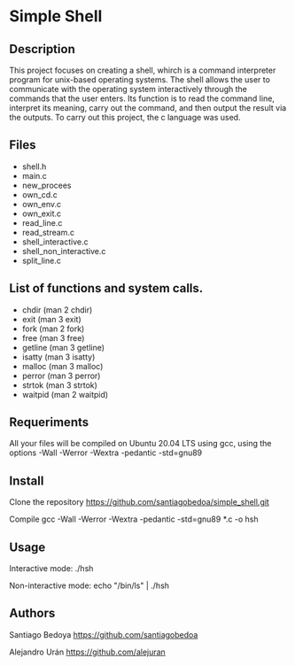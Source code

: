 # Simple Shell

## Description

This project focuses on creating a shell, whirch is a command interpreter program for unix-based operating systems.
The shell allows the user to communicate with the operating system interactively through the commands that the user enters.
Its function is to read the command line, interpret its meaning, carry out the command, and then output the result via the outputs.
To carry out this project, the c language was used.

## Files

* shell.h
* main.c
* new_procees
* own_cd.c
* own_env.c
* own_exit.c
* read_line.c
* read_stream.c
* shell_interactive.c
* shell_non_interactive.c
* split_line.c

## List of functions and system calls.

* chdir (man 2 chdir)
* exit (man 3 exit)
* fork (man 2 fork)
* free (man 3 free)
* getline (man 3 getline)
* isatty (man 3 isatty)
* malloc (man 3 malloc)
* perror (man 3 perror)
* strtok (man 3 strtok)
* waitpid (man 2 waitpid)

## Requeriments

All your files will be compiled on Ubuntu 20.04 LTS using gcc, using the options -Wall -Werror -Wextra -pedantic -std=gnu89

## Install

Clone the repository https://github.com/santiagobedoa/simple_shell.git

Compile gcc -Wall -Werror -Wextra -pedantic -std=gnu89 *.c -o hsh

## Usage

Interactive mode: ./hsh

Non-interactive mode: echo "/bin/ls" | ./hsh

## Authors

Santiago Bedoya https://github.com/santiagobedoa

Alejandro Urán https://github.com/alejuran
